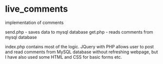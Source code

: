 # live_comments
implementation of comments


send.php - saves data to mysql database
get.php - reads comments from mysql database

index.php contains most of the logic. JQuery with PHP allows user to post and read comments from MySQL database without refreshing webpage, but I have also used some HTML and CSS for basic forms etc.
